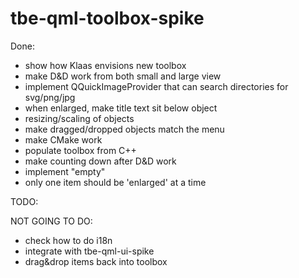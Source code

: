# tbe-qml-toolbox-spike

Done:
 * show how Klaas envisions new toolbox
 * make D&D work from both small and large view
 * implement QQuickImageProvider that can search directories for svg/png/jpg
 * when enlarged, make title text sit below object
 * resizing/scaling of objects
 * make dragged/dropped objects match the menu
 * make CMake work
 * populate toolbox from C++
 * make counting down after D&D work
 * implement "empty"
 * only one item should be 'enlarged' at a time

TODO:

NOT GOING TO DO:
 * check how to do i18n
 * integrate with tbe-qml-ui-spike
 * drag&drop items back into toolbox
